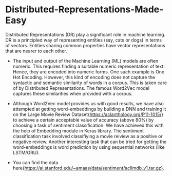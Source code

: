 # Distributed-Representations-Made-Easy
Distributed Representations (DR) play a significant role in machine learning. DR is a principled way of representing entities (say, cats or dogs) in terms of vectors.  Entities sharing common properties have  vector representations that are nearer to each other.

* The input and output of the Machine Learning (ML) models are often numeric. This requires finding a suitable numeric representation of text. Hence, they are encoded into numeric forms. One such example is One Hot Encoding. However, this kind of encoding does not capture the syntactic and semantic similarity of words in a corpus. This is taken care of by Distributed Representations. The famous Word2Vec model captures these similarities when provided with a corpus. 

* Although Word2Vec model provides us with good results, we have also attempted at getting word-embeddings by building a DNN and training it on the Large Movie Review Dataset{https://aclanthology.org/P11-1015/} to achieve a certain acceptable value of accuracy (above 80%) by choosing a task of sentiment classification. We have achieved this with the help of Embedding module in Keras library. The sentiment classification task involved classifiying a movie reiview as a positive or negative review. Another interesting task that can be tried for getting the word-embeddings is word prediction by using sequential networks (like LSTM/GRU).

* You can find the data here{https://ai.stanford.edu/~amaas/data/sentiment/aclImdb_v1.tar.gz}.
